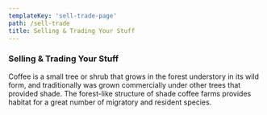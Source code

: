 ```yaml
---
templateKey: 'sell-trade-page'
path: /sell-trade
title: Selling & Trading Your Stuff
---
```


### Selling & Trading Your Stuff

Coffee is a small tree or shrub that grows in the forest understory in its wild form, and traditionally was grown commercially under other trees that provided shade. The forest-like structure of shade coffee farms provides habitat for a great number of migratory and resident species.
